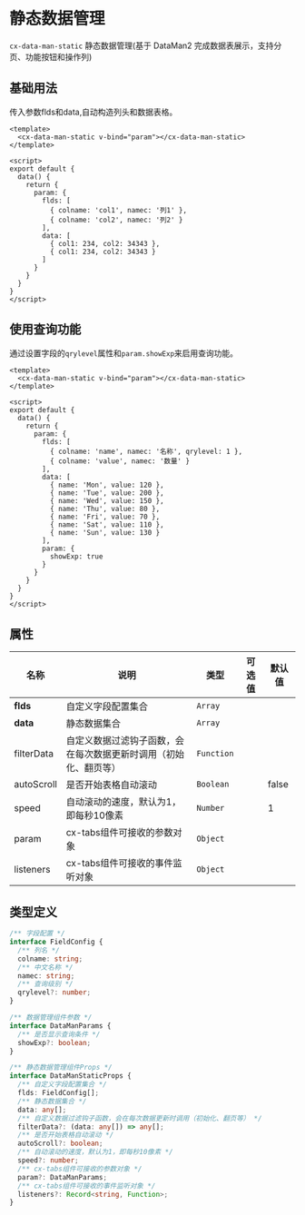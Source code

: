 # 静态数据管理

`cx-data-man-static` 静态数据管理(基于 DataMan2 完成数据表展示，支持分页、功能按钮和操作列)

## 基础用法

传入参数flds和data,自动构造列头和数据表格。

```vue
<template>
  <cx-data-man-static v-bind="param"></cx-data-man-static>
</template>

<script>
export default {
  data() {
    return {
      param: {
        flds: [
          { colname: 'col1', namec: '列1' }, 
          { colname: 'col2', namec: '列2' }
        ],
        data: [
          { col1: 234, col2: 34343 }, 
          { col1: 234, col2: 34343 }
        ]
      }
    }
  }
}
</script>
```

## 使用查询功能

通过设置字段的`qrylevel`属性和`param.showExp`来启用查询功能。

```vue
<template>
  <cx-data-man-static v-bind="param"></cx-data-man-static>
</template>

<script>
export default {
  data() {
    return {
      param: {
        flds: [
          { colname: 'name', namec: '名称', qrylevel: 1 }, 
          { colname: 'value', namec: '数量' }
        ],
        data: [
          { name: 'Mon', value: 120 },
          { name: 'Tue', value: 200 },
          { name: 'Wed', value: 150 },
          { name: 'Thu', value: 80 },
          { name: 'Fri', value: 70 },
          { name: 'Sat', value: 110 },
          { name: 'Sun', value: 130 }
        ],
        param: {
          showExp: true
        }
      }
    }
  }
}
</script>
```

## 属性

| 名称 | 说明 | 类型 | 可选值 | 默认值 |
| ---- | ---- | ---- | ---- | ---- |
| **flds** | 自定义字段配置集合 | `Array` | | |
| **data** | 静态数据集合 | `Array` | | |
| filterData | 自定义数据过滤钩子函数，会在每次数据更新时调用（初始化、翻页等） | `Function` | | |
| autoScroll | 是否开始表格自动滚动 | `Boolean` | | false |
| speed | 自动滚动的速度，默认为1，即每秒10像素 | `Number` | | 1 |
| param | cx-tabs组件可接收的参数对象 | `Object` | | |
| listeners | cx-tabs组件可接收的事件监听对象 | `Object` | | |

## 类型定义

```ts
/** 字段配置 */
interface FieldConfig {
  /** 列名 */
  colname: string;
  /** 中文名称 */
  namec: string;
  /** 查询级别 */
  qrylevel?: number;
}

/** 数据管理组件参数 */
interface DataManParams {
  /** 是否显示查询条件 */
  showExp?: boolean;
}

/** 静态数据管理组件Props */
interface DataManStaticProps {
  /** 自定义字段配置集合 */
  flds: FieldConfig[];
  /** 静态数据集合 */
  data: any[];
  /** 自定义数据过滤钩子函数，会在每次数据更新时调用（初始化、翻页等） */
  filterData?: (data: any[]) => any[];
  /** 是否开始表格自动滚动 */
  autoScroll?: boolean;
  /** 自动滚动的速度，默认为1，即每秒10像素 */
  speed?: number;
  /** cx-tabs组件可接收的参数对象 */
  param?: DataManParams;
  /** cx-tabs组件可接收的事件监听对象 */
  listeners?: Record<string, Function>;
} 